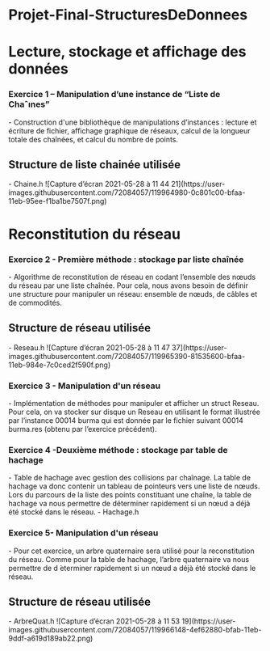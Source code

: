 # Projet-Final-StructuresDeDonnees

<h1> Lecture, stockage et affichage des données</h1>
<h3>Exercice 1 – Manipulation d’une instance de “Liste de Chaˆınes” </h3>
- Construction d'une bibliothèque de manipulations d’instances : lecture et  écriture de fichier, affichage graphique de réseaux, calcul de la longueur totale des chaînées, et calcul du nombre de points.
<h2> Structure de liste chainée utilisée</h2>
- Chaine.h
![Capture d’écran 2021-05-28 à 11 44 21](https://user-images.githubusercontent.com/72084057/119964980-0c801c00-bfaa-11eb-95ee-f1ba1be7507f.png)


<h1> Reconstitution du réseau </h1>
<h3>Exercice 2 - Première méthode : stockage par liste chaînée</h3> 
- Algorithme de reconstitution de réseau en codant l’ensemble des nœuds du réseau par une liste chaînée. Pour cela, nous avons besoin de définir une structure pour manipuler un réseau: ensemble de nœuds, de câbles et de commodités.
<h2> Structure de réseau utilisée</h2>
 - Reseau.h
![Capture d’écran 2021-05-28 à 11 47 37](https://user-images.githubusercontent.com/72084057/119965390-81535600-bfaa-11eb-984e-7c0ced2f590f.png)

 
 <h3>Exercice 3 - Manipulation d'un réseau</h3> 
- Implémentation de méthodes pour manipuler et afficher un struct Reseau. Pour cela, on va stocker sur disque un Reseau en utilisant le format illustrée par l’instance 00014 burma qui est donnée par le fichier suivant 00014 burma.res (obtenu par l’exercice précédent).

<h3>Exercice 4 -Deuxième méthode : stockage par table de hachage </h3> 
-  Table de hachage avec gestion des collisions par chaînage. La table de hachage va donc contenir un tableau de pointeurs vers une liste de nœuds. Lors du parcours de la liste des points constituant une chaîne, la table de hachage va nous permettre de déterminer rapidement si un nœud a déjà été stocké dans le réseau. 
-  Hachage.h

 <h3> Exercice 5- Manipulation d'un réseau</h3> 
- Pour cet exercice, un arbre quaternaire sera utilisé pour la reconstitution du réseau. Comme pour la table de hachage, l’arbre quaternaire va nous permettre de d ́eterminer rapidement si un nœud a déjà été stocké dans le réseau.
<h2> Structure de réseau utilisée</h2>
- ArbreQuat.h 
![Capture d’écran 2021-05-28 à 11 53 19](https://user-images.githubusercontent.com/72084057/119966148-4ef62880-bfab-11eb-9ddf-a619d189ab22.png)





